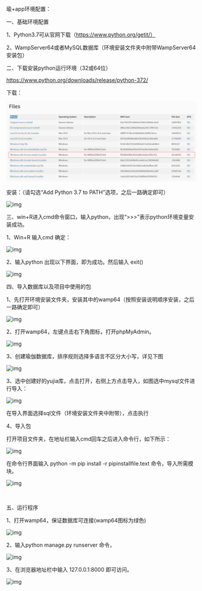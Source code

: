 瑜+app环境配置：

 

一、基础环境配置

1、Python3.7可从官网下载（https://www.python.org/getit/）

2、WampServer64或者MySQL数据库（环境安装文件夹中附带WampServer64安装包）

二、下载安装python运行环境（32或64位）

<https://www.python.org/downloads/release/python-372/>

下载：

![img](https://github.com/2689018679/yujia/blob/master/images/1.png)

安装：（请勾选“Add Python 3.7 to PATH”选项，之后一路确定即可）

![img](file:///C:/Users/qwer/AppData/Local/Temp/msohtmlclip1/01/clip_image004.png)

 

三、win+R进入cmd命令窗口，输入python，出现“>>>”表示python环境变量安装成功。

 

1、Win+R    输入cmd   确定：

![img](file:///C:/Users/qwer/AppData/Local/Temp/msohtmlclip1/01/clip_image006.jpg)

2、输入python 出现以下界面，即为成功。然后输入 exit() 

![img](file:///C:/Users/qwer/AppData/Local/Temp/msohtmlclip1/01/clip_image008.jpg)

 

四、导入数据库以及项目中使用的包

1、先打开环境安装文件夹，安装其中的wamp64（按照安装说明顺序安装，之后一路确定即可）

![img](file:///C:/Users/qwer/AppData/Local/Temp/msohtmlclip1/01/clip_image010.jpg)

2、打开wamp64，左键点击右下角图标，打开phpMyAdmin。 

![img](file:///C:/Users/qwer/AppData/Local/Temp/msohtmlclip1/01/clip_image012.jpg)

 

3、创建瑜伽数据库，排序规则选择多语言不区分大小写，详见下图

![img](file:///C:/Users/qwer/AppData/Local/Temp/msohtmlclip1/01/clip_image014.jpg)

 

3、选中创建好的yujia库，点击打开，右侧上方点击导入，如图选中mysql文件进行导入：

![img](file:///C:/Users/qwer/AppData/Local/Temp/msohtmlclip1/01/clip_image016.jpg)

在导入界面选择sql文件（环境安装文件夹中附带），点击执行

4、导入包

打开项目文件夹，在地址栏输入cmd回车之后进入命令行，如下所示：

![img](file:///C:/Users/qwer/AppData/Local/Temp/msohtmlclip1/01/clip_image018.jpg)



 

在命令行界面输入 python -m pip install -r pipinstallfile.text 命令，导入所需模块。

![img](file:///C:/Users/qwer/AppData/Local/Temp/msohtmlclip1/01/clip_image020.jpg)

​    

五、运行程序

1、打开wamp64，保证数据库可连接(wamp64图标为绿色)

![img](file:///C:/Users/qwer/AppData/Local/Temp/msohtmlclip1/01/clip_image021.png)

 

2、输入python manage.py runserver 命令，

![img](file:///C:/Users/qwer/AppData/Local/Temp/msohtmlclip1/01/clip_image023.jpg)

3、在浏览器地址栏中输入 127.0.0.1:8000 即可访问。

![img](file:///C:/Users/qwer/AppData/Local/Temp/msohtmlclip1/01/clip_image025.jpg)
